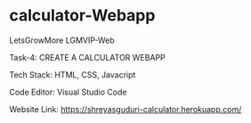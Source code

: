 # calculator-Webapp
LetsGrowMore LGMVIP-Web

Task-4: CREATE A CALCULATOR WEBAPP

Tech Stack: HTML, CSS, Javacript

Code Editor: Visual Studio Code

Website Link: https://shreyasguduri-calculator.herokuapp.com/
